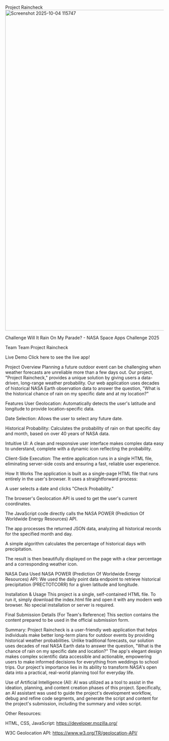 Project Raincheck
<img width="1920" height="1020" alt="Screenshot 2025-10-04 115747" src="https://github.com/user-attachments/assets/0364f755-5127-463a-9a74-6f115c2c4546" />


Challenge
Will It Rain On My Parade? - NASA Space Apps Challenge 2025

Team
Team Project Raincheck

Live Demo
Click here to see the live app!

Project Overview
Planning a future outdoor event can be challenging when weather forecasts are unreliable more than a few days out. Our project, "Project Raincheck," provides a unique solution by giving users a data-driven, long-range weather probability. Our web application uses decades of historical NASA Earth observation data to answer the question, "What is the historical chance of rain on my specific date and at my location?"

Features
User Geolocation: Automatically detects the user's latitude and longitude to provide location-specific data.

Date Selection: Allows the user to select any future date.

Historical Probability: Calculates the probability of rain on that specific day and month, based on over 40 years of NASA data.

Intuitive UI: A clean and responsive user interface makes complex data easy to understand, complete with a dynamic icon reflecting the probability.

Client-Side Execution: The entire application runs in a single HTML file, eliminating server-side costs and ensuring a fast, reliable user experience.

How It Works
The application is built as a single-page HTML file that runs entirely in the user's browser. It uses a straightforward process:

A user selects a date and clicks "Check Probability."

The browser's Geolocation API is used to get the user's current coordinates.

The JavaScript code directly calls the NASA POWER (Prediction Of Worldwide Energy Resources) API.

The app processes the returned JSON data, analyzing all historical records for the specified month and day.

A simple algorithm calculates the percentage of historical days with precipitation.

The result is then beautifully displayed on the page with a clear percentage and a corresponding weather icon.

NASA Data Used
NASA POWER (Prediction Of Worldwide Energy Resources) API: We used the daily point data endpoint to retrieve historical precipitation (PRECTOTCORR) for a given latitude and longitude.

Installation & Usage
This project is a single, self-contained HTML file. To run it, simply download the index.html file and open it with any modern web browser. No special installation or server is required.

Final Submission Details (For Team's Reference)
This section contains the content prepared to be used in the official submission form.

Summary:
Project Raincheck is a user-friendly web application that helps individuals make better long-term plans for outdoor events by providing historical weather probabilities. Unlike traditional forecasts, our solution uses decades of real NASA Earth data to answer the question, "What is the chance of rain on my specific date and location?" The app's elegant design makes complex scientific data accessible and actionable, empowering users to make informed decisions for everything from weddings to school trips. Our project's importance lies in its ability to transform NASA's open data into a practical, real-world planning tool for everyday life.

Use of Artificial Intelligence (AI):
AI was utilized as a tool to assist in the ideation, planning, and content creation phases of this project. Specifically, an AI assistant was used to guide the project's development workflow, debug and refine code segments, and generate the script and content for the project's submission, including the summary and video script.

Other Resources:

HTML, CSS, JavaScript: https://developer.mozilla.org/

W3C Geolocation API: https://www.w3.org/TR/geolocation-API/
